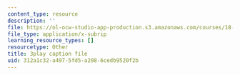 ```yaml
---
content_type: resource
description: ''
file: https://ol-ocw-studio-app-production.s3.amazonaws.com/courses/18-03sc-differential-equations-fall-2011/312a1c32a4975fd5a2086cedb9520f2b_sZ2qulI6GEk.vtt
file_type: application/x-subrip
learning_resource_types: []
resourcetype: Other
title: 3play caption file
uid: 312a1c32-a497-5fd5-a208-6cedb9520f2b
---
```

